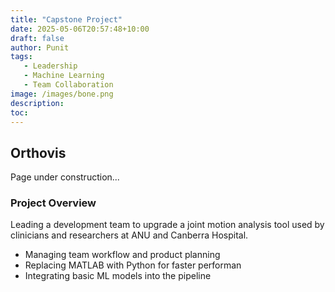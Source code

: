 ```yaml
---
title: "Capstone Project"
date: 2025-05-06T20:57:48+10:00
draft: false
author: Punit
tags: 
   - Leadership
   - Machine Learning
   - Team Collaboration
image: /images/bone.png
description:
toc:
--- 
```


<!-- --- hugo theme archetype:
title: "Orthovis"
date: 2025-05-06T20:57:48+10:00
draft: true
author:
tags:
image:
description:
toc:
--- -->

## Orthovis
Page under construction...

### Project Overview
 Leading a development team to upgrade a joint motion analysis tool used by clinicians and researchers at ANU and Canberra Hospital.
  - Managing team workflow and product planning
  - Replacing MATLAB with Python for faster performan
  - Integrating basic ML models into the pipeline
